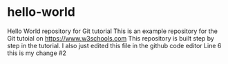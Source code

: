 # hello-world
Hello World repository for Git tutorial
This is an example repository for the Git tutoial on https://www.w3schools.com
This repository is built step by step in the tutorial.
I also just edited this file in the github code editor
Line 6 this is my change #2
